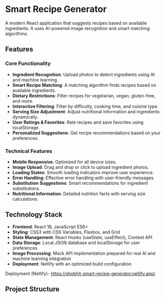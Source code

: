# Smart Recipe Generator

A modern React application that suggests recipes based on available ingredients. It uses AI-powered image recognition and smart matching algorithms.

## Features

### Core Functionality
- **Ingredient Recognition**: Upload photos to detect ingredients using AI and machine learning.
- **Smart Recipe Matching**: A matching algorithm finds recipes based on available ingredients.
- **Dietary Restrictions**: Filter recipes for vegetarian, vegan, gluten-free, and more.
- **Interactive Filtering**: Filter by difficulty, cooking time, and cuisine type.
- **Serving Size Adjustment**: Adjust nutritional information and ingredients dynamically. 
- **User Ratings & Favorites**: Rate recipes and save favorites using localStorage.
- **Personalized Suggestions**: Get recipe recommendations based on your preferences.

### Technical Features
- **Mobile Responsive**: Optimized for all device sizes.
- **Image Upload**: Drag and drop or click to upload ingredient photos.
- **Loading States**: Smooth loading indicators improve user experience.
- **Error Handling**: Effective error handling with user-friendly messages.
- **Substitution Suggestions**: Smart recommendations for ingredient substitutions.
- **Nutritional Information**: Detailed nutrition facts with serving size calculations.

## Technology Stack

- **Frontend**: React 18, JavaScript ES6+
- **Styling**: CSS3 with CSS Variables, Flexbox, and Grid
- **State Management**: React Hooks (useState, useEffect), Context API
- **Data Storage**: Local JSON database and localStorage for user preferences
- **Image Processing**: Mock API implementation prepared for real AI and machine learning integration
- **Deployment**: Netlify with an optimized build configuration

Deployment (Netlify)- https://shobhit-smart-recipe-generator.netlify.app/


## Project Structure
